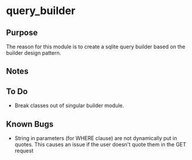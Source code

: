 query_builder
=============

Purpose
-------
The reason for this module is to create a sqlite query builder based on the builder design pattern.

Notes
-----

To Do
-----
- Break classes out of singular builder module.

Known Bugs
----------
- String in parameters (for WHERE clause) are not dynamically put in quotes. This causes an issue if the user doesn't quote them in the GET request